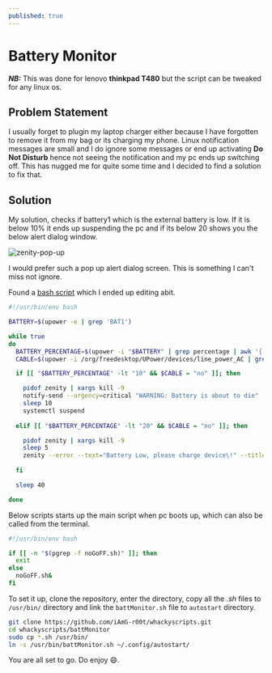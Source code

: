 ```yaml
---
published: true
---
```


# Battery Monitor

***NB:*** This was done for lenovo **thinkpad T480** but the script can be tweaked for any linux os.

## Problem Statement

I usually forget to plugin my laptop charger either because I have forgotten to remove it from my bag or its charging my phone. Linux notification messages
are small and I do ignore some messages or end up activating **Do Not Disturb** hence not seeing the notification and my pc ends up switching off. This has
nugged me for quite some time and I decided to find a solution to fix that.

## Solution

My solution, checks if battery1 which is the external battery is low. If it is below 10% it ends up suspending the pc and if its below 20 shows you the below alert dialog window.

![zenity-pop-up](https://user-images.githubusercontent.com/70489395/173535627-c180d2ed-d112-48d2-ad5c-896e01f5c774.png)

I would prefer such a pop up alert dialog screen. This is something I can't miss not ignore.

Found a [bash script](https://unix.stackexchange.com/a/227222) which I ended up editing abit.

```sh
#!/usr/bin/env bash

BATTERY=$(upower -e | grep 'BAT1')

while true
do
  BATTERY_PERCENTAGE=$(upower -i "$BATTERY" | grep percentage | awk '{ print $2 }'| sed s/'%'/''/g)
  CABLE=$(upower -i /org/freedesktop/UPower/devices/line_power_AC | grep -n2 line-power | grep online | awk '{ print $3 }')

  if [[ "$BATTERY_PERCENTAGE" -lt "10" && $CABLE = "no" ]]; then

    pidof zenity | xargs kill -9
    notify-send --urgency=critical "WARNING: Battery is about to die"  "Suspending PC ...."
    sleep 10
    systemctl suspend
  
  elif [[ "$BATTERY_PERCENTAGE" -lt "20" && $CABLE = "no" ]]; then

    pidof zenity | xargs kill -9
    sleep 5
    zenity --error --text="Battery Low, please charge device\!" --title="Warning"
  
  fi

  sleep 40

done
```

Below scripts starts up the main script when pc boots up, which can also be called from the terminal.

```sh
#!/usr/bin/env bash

if [[ -n "$(pgrep -f noGoFF.sh)" ]]; then
  exit
else
  noGoFF.sh&
fi
```

To set it up, clone the repository, enter the directory, copy all the *.sh* files to `/usr/bin/` directory and link the `battMonitor.sh` file to `autostart` directory.

```sh
git clone https://github.com/iAmG-r00t/whackyscripts.git
cd whackyscripts/battMonitor
sudo cp *.sh /usr/bin/
ln -s /usr/bin/battMonitor.sh ~/.config/autostart/
```

You are all set to go. Do enjoy 😄.

